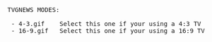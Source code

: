 <pre>
TVGNEWS MODES:

 - 4-3.gif    Select this one if your using a 4:3 TV
 - 16-9.gif   Select this one if your using a 16:9 TV
</pre>
